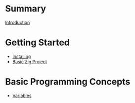 # Summary

[Introduction](./introduction.md)

# Getting Started
- [Installing](./installing.md)
- [Basic Zig Project](./basic_project.md)

# Basic Programming Concepts 
- [Variables](./basics/variables.md)
